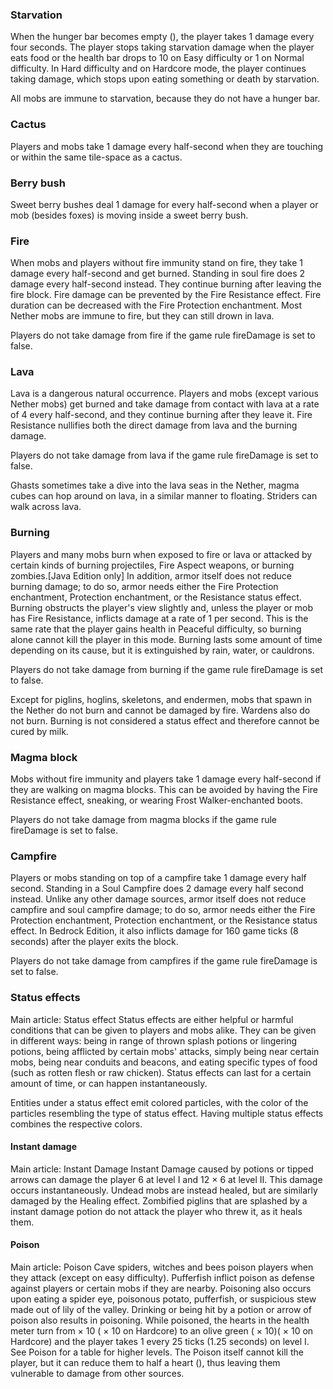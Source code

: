 ### Starvation
When the hunger bar becomes empty (), the player takes 1 damage every four seconds. The player stops taking starvation damage when the player eats food or the health bar drops to 10 on Easy difficulty or 1 on Normal difficulty. In Hard difficulty and on Hardcore mode, the player continues taking damage, which stops upon eating something or death by starvation.

All mobs are immune to starvation, because they do not have a hunger bar.

### Cactus
Players and mobs take 1 damage every half-second when they are touching or within the same tile-space as a cactus.

### Berry bush
Sweet berry bushes deal 1 damage for every half-second when a player or mob (besides foxes) is moving inside a sweet berry bush.

### Fire
When mobs and players without fire immunity stand on fire, they take 1 damage every half-second and get burned. Standing in soul fire does 2 damage every half-second instead. They continue burning after leaving the fire block. Fire damage can be prevented by the Fire Resistance effect. Fire duration can be decreased with the Fire Protection enchantment. Most Nether mobs are immune to fire, but they can still drown in lava.

Players do not take damage from fire if the game rule fireDamage is set to false.

### Lava
Lava is a dangerous natural occurrence. Players and mobs (except various Nether mobs) get burned and take damage from contact with lava at a rate of 4 every half-second, and they continue burning after they leave it. Fire Resistance nullifies both the direct damage from lava and the burning damage.

Players do not take damage from lava if the game rule fireDamage is set to false.

Ghasts sometimes take a dive into the lava seas in the Nether, magma cubes can hop around on lava, in a similar manner to floating. Striders can walk across lava.

### Burning
Players and many mobs burn when exposed to fire or lava or attacked by certain kinds of burning projectiles, Fire Aspect weapons, or burning zombies.‌[Java Edition  only] In addition, armor itself does not reduce burning damage; to do so, armor needs either the Fire Protection enchantment, Protection enchantment, or the Resistance status effect. Burning obstructs the player's view slightly and, unless the player or mob has Fire Resistance, inflicts damage at a rate of 1 per second. This is the same rate that the player gains health in Peaceful difficulty, so burning alone cannot kill the player in this mode. Burning lasts some amount of time depending on its cause, but it is extinguished by rain, water, or cauldrons.

Players do not take damage from burning if the game rule fireDamage is set to false.

Except for piglins, hoglins, skeletons, and endermen, mobs that spawn in the Nether do not burn and cannot be damaged by fire. Wardens also do not burn. Burning is not considered a status effect and therefore cannot be cured by milk.

### Magma block
Mobs without fire immunity and players take 1 damage every half-second if they are walking on magma blocks. This can be avoided by having the Fire Resistance effect, sneaking, or wearing Frost Walker-enchanted boots.

Players do not take damage from magma blocks if the game rule fireDamage is set to false.

### Campfire
Players or mobs standing on top of a campfire take 1 damage every half second. Standing in a Soul Campfire does 2 damage every half second instead. Unlike any other damage sources, armor itself does not reduce campfire and soul campfire damage; to do so, armor needs either the Fire Protection enchantment, Protection enchantment, or the Resistance status effect. In Bedrock Edition, it also inflicts damage for 160 game ticks (8 seconds) after the player exits the block.

Players do not take damage from campfires if the game rule fireDamage is set to false.

### Status effects
Main article: Status effect
Status effects are either helpful or harmful conditions that can be given to players and mobs alike. They can be given in different ways: being in range of thrown splash potions or lingering potions, being afflicted by certain mobs' attacks, simply being near certain mobs, being near conduits and beacons, and eating specific types of food (such as rotten flesh or raw chicken). Status effects can last for a certain amount of time, or can happen instantaneously.

Entities under a status effect emit colored particles, with the color of the particles resembling the type of status effect. Having multiple status effects combines the respective colors.

#### Instant damage
Main article: Instant Damage
Instant Damage caused by potions or tipped arrows can damage the player 6 at level I and 12 × 6 at level II.  This damage occurs instantaneously.  Undead mobs are instead healed, but are similarly damaged by the Healing effect.  Zombified piglins that are splashed by a instant damage potion do not attack the player who threw it, as it heals them.

#### Poison
Main article: Poison
Cave spiders, witches and bees poison players when they attack (except on easy difficulty). Pufferfish inflict poison as defense against players or certain mobs if they are nearby.  Poisoning also occurs upon eating a spider eye, poisonous potato, pufferfish, or suspicious stew made out of lily of the valley. Drinking or being hit by a potion or arrow of poison also results in poisoning. While poisoned, the hearts in the health meter turn from  × 10 ( × 10 on Hardcore) to an olive green ( × 10)( × 10 on Hardcore) and the player takes 1 every 25 ticks (1.25 seconds) on level I. See Poison for a table for higher levels. The Poison itself cannot kill the player, but it can reduce them to half a heart (), thus leaving them vulnerable to damage from other sources.

